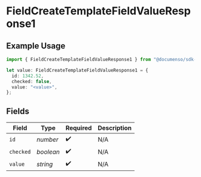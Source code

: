 # FieldCreateTemplateFieldValueResponse1

## Example Usage

```typescript
import { FieldCreateTemplateFieldValueResponse1 } from "@documenso/sdk-typescript/models/operations";

let value: FieldCreateTemplateFieldValueResponse1 = {
  id: 1342.52,
  checked: false,
  value: "<value>",
};
```

## Fields

| Field              | Type               | Required           | Description        |
| ------------------ | ------------------ | ------------------ | ------------------ |
| `id`               | *number*           | :heavy_check_mark: | N/A                |
| `checked`          | *boolean*          | :heavy_check_mark: | N/A                |
| `value`            | *string*           | :heavy_check_mark: | N/A                |